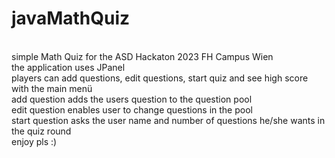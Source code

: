 # javaMathQuiz
<br>simple Math Quiz for the ASD Hackaton 2023 FH Campus Wien
<br>the application uses JPanel
<br>players can add questions, edit questions, start quiz and see high score with the main menü
<br>add question adds the users question to the question pool
<br>edit question enables user to change questions in the pool
<br>start question asks the user name and number of questions he/she wants in the quiz round
<br>enjoy pls :)
